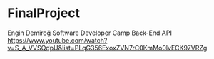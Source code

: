 # FinalProject

Engin Demiroğ Software Developer Camp Back-End API
https://www.youtube.com/watch?v=S_A_VVSQdpU&list=PLqG356ExoxZVN7rC0KmMo0lvECK97VRZg 


